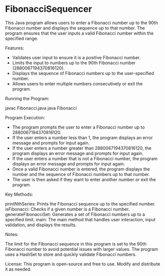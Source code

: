 # FibonacciSequencer
This Java program allows users to enter a Fibonacci number up to the 90th Fibonacci number and displays the sequence up to that number. The program ensures that the user inputs a valid Fibonacci number within the specified range.

Features:

- Validates user input to ensure it is a positive Fibonacci number.
- Limits the input to numbers up to the 90th Fibonacci number (2880067194370816120).
- Displays the sequence of Fibonacci numbers up to the user-specified number.
- Allows users to enter multiple numbers consecutively or exit the program.

Running the Program:

javac Fibonacci.java
java Fibonacci

Program Execution:

- The program prompts the user to enter a Fibonacci number up to 2880067194370816120.
- If the user enters a number less than 1, the program displays an error message and prompts for input again.
- If the user enters a number greater than 2880067194370816120, the program displays an error message and prompts for input again.
- If the user enters a number that is not a Fibonacci number, the program displays an error message and prompts for input again.
- Once a valid Fibonacci number is entered, the program displays the number and the sequence of Fibonacci numbers up to that number.
- The user is then asked if they want to enter another number or exit the program.

Key Methods:

printNthSeries: Prints the Fibonacci sequence up to the specified number.
isFibonacci: Checks if a given number is a Fibonacci number.
generateFibonacciSet: Generates a set of Fibonacci numbers up to a specified limit.
main: The main method that handles user interaction, input validation, and displays the results.

Notes:

The limit for the Fibonacci sequence in this program is set to the 90th Fibonacci number to avoid potential issues with larger values.
The program uses a HashSet to store and quickly validate Fibonacci numbers.

License:
This program is open-source and free to use. Modify and distribute it as needed.


